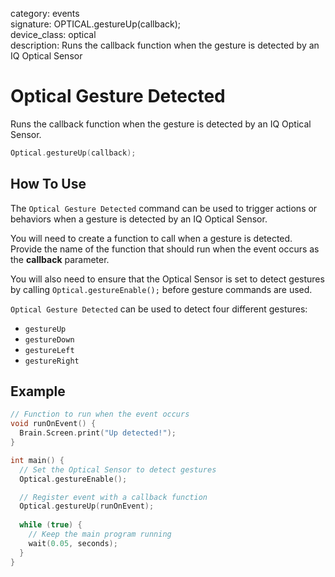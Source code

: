 category: events  
signature: OPTICAL.gestureUp(callback);  
device_class: optical  
description: Runs the callback function when the gesture is detected by an IQ Optical Sensor  

# Optical Gesture Detected

Runs the callback function when the gesture is detected by an IQ Optical Sensor.

```cpp
Optical.gestureUp(callback);
```

## How To Use

The `Optical Gesture Detected` command can be used to trigger actions or behaviors when a gesture is detected by an IQ Optical Sensor.

You will need to create a function to call when a gesture is detected. Provide the name of the function that should run when the event occurs as the **callback** parameter.

You will also need to ensure that the Optical Sensor is set to detect gestures by calling `Optical.gestureEnable();` before gesture commands are used.

`Optical Gesture Detected` can be used to detect four different gestures:

- `gestureUp`
- `gestureDown`
- `gestureLeft`
- `gestureRight`

## Example

```cpp
// Function to run when the event occurs
void runOnEvent() {
  Brain.Screen.print("Up detected!");
}

int main() {
  // Set the Optical Sensor to detect gestures
  Optical.gestureEnable();

  // Register event with a callback function
  Optical.gestureUp(runOnEvent);
  
  while (true) {
    // Keep the main program running
    wait(0.05, seconds);
  }
}
```

<advanced>
</advanced>








